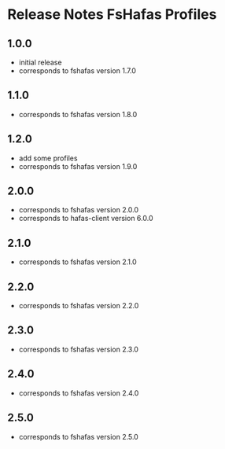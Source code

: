 # Release Notes FsHafas Profiles

## 1.0.0

* initial release
* corresponds to fshafas version 1.7.0

## 1.1.0

* corresponds to fshafas version 1.8.0

## 1.2.0

* add some profiles
* corresponds to fshafas version 1.9.0

## 2.0.0

* corresponds to fshafas version 2.0.0
* corresponds to hafas-client version 6.0.0

## 2.1.0

* corresponds to fshafas version 2.1.0

## 2.2.0

* corresponds to fshafas version 2.2.0

## 2.3.0

* corresponds to fshafas version 2.3.0

## 2.4.0

* corresponds to fshafas version 2.4.0

## 2.5.0

* corresponds to fshafas version 2.5.0
